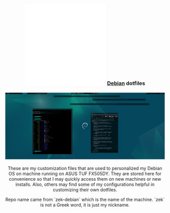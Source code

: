 <h3 align="center">
  <img src="https://raw.githubusercontent.com/ezekielbaniaga/zek-debian-dotfiles/master/logo-256.png" width="256"/>
  <a href="https://www.debian.org">Debian</a> dotfiles<br/><br/>
  <img src="https://raw.githubusercontent.com/ezekielbaniaga/zek-debian-dotfiles/master/simplicity.png" width="960"/>
</h3>

<p align="center">
  These are my customization files that are used to personalized my Debian OS on machine running on ASUS TUF FX505DY. They are stored here for convenience so that I may quickly access them on new machines or new installs.  Also, others may find some of my configurations helpful in customizing their own dotfiles.
</p>

<p align="center">
Repo name came from `zek-debian` which is the name of the machine. `zek` is not a Greek word, it is just my nickname.
</p>
